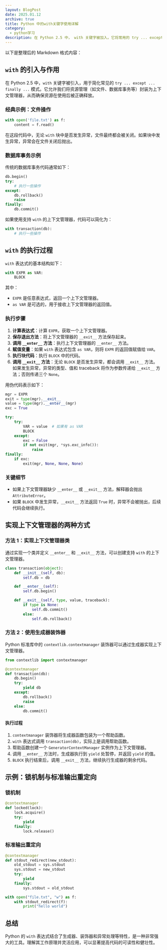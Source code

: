 ```yaml
---
layout: BlogPost
date: 2025.01.12 
archive: true
title: Python 中的with关键字使用详解
category: 
  - python学习
description: 在 Python 2.5 中， with 关键字被加入。它将常用的 try ... except ... finally ... 模式很方便的被复用。
---
```

以下是整理后的 Markdown 格式内容：

## `with` 的引入与作用

在 Python 2.5 中，`with` 关键字被引入，用于简化常见的 `try ... except ... finally ...` 模式。它允许我们将资源管理（如文件、数据库事务等）封装为上下文管理器，从而确保资源在使用后被正确释放。

### 经典示例：文件操作

```python
with open('file.txt') as f:
    content = f.read()
```

在这段代码中，无论 `with` 块中是否发生异常，文件最终都会被关闭。如果块中发生异常，异常会在文件关闭后抛出。

### 数据库事务示例

传统的数据库事务代码通常如下：

```python
db.begin()
try:
    # 执行一些操作
except:
    db.rollback()
    raise
finally:
    db.commit()
```

如果使用支持 `with` 的上下文管理器，代码可以简化为：

```python
with transaction(db):
    # 执行一些操作
```

## `with` 的执行过程

`with` 表达式的基本结构如下：

```python
with EXPR as VAR:
    BLOCK
```

其中：
- `EXPR` 是任意表达式，返回一个上下文管理器。
- `as VAR` 是可选的，用于接收上下文管理器的返回值。

### 执行步骤

1. **计算表达式**：计算 `EXPR`，获取一个上下文管理器。
2. **保存退出方法**：将上下文管理器的 `__exit__` 方法保存起来。
3. **调用 `__enter__` 方法**：执行上下文管理器的 `__enter__` 方法。
4. **赋值变量**：如果 `with` 表达式包含 `as VAR`，则将 `EXPR` 的返回值赋值给 `VAR`。
5. **执行块代码**：执行 `BLOCK` 中的代码。
6. **调用 `__exit__` 方法**：无论 `BLOCK` 是否发生异常，都会调用 `__exit__` 方法。如果发生异常，异常的类型、值和 traceback 将作为参数传递给 `__exit__` 方法；否则传递三个 `None`。

用伪代码表示如下：

```python
mgr = EXPR
exit = type(mgr).__exit__
value = type(mgr).__enter__(mgr)
exc = True

try:
    try:
        VAR = value  # 如果有 as VAR
        BLOCK
    except:
        exc = False
        if not exit(mgr, *sys.exc_info()):
            raise
finally:
    if exc:
        exit(mgr, None, None, None)
```

### 关键细节

- 如果上下文管理器缺少 `__enter__` 或 `__exit__` 方法，解释器会抛出 `AttributeError`。
- 如果 `BLOCK` 中发生异常，`__exit__` 方法返回 `True` 时，异常不会被抛出，后续代码会继续执行。

## 实现上下文管理器的两种方式

### 方法 1：实现上下文管理器类

通过实现一个类并定义 `__enter__` 和 `__exit__` 方法，可以创建支持 `with` 的上下文管理器。

```python
class transaction(object):
    def __init__(self, db):
        self.db = db

    def __enter__(self):
        self.db.begin()

    def __exit__(self, type, value, traceback):
        if type is None:
            self.db.commit()
        else:
            self.db.rollback()
```

### 方法 2：使用生成器装饰器

Python 标准库中的 `contextlib.contextmanager` 装饰器可以通过生成器实现上下文管理器。

```python
from contextlib import contextmanager

@contextmanager
def transaction(db):
    db.begin()
    try:
        yield db
    except:
        db.rollback()
        raise
    else:
        db.commit()
```

#### 执行过程

1. `contextmanager` 装饰器将生成器函数包装为一个帮助函数。
2. `with` 表达式调用 `transaction(db)`，实际上是调用帮助函数。
3. 帮助函数创建一个 `GeneratorContextManager` 实例作为上下文管理器。
4. 调用 `__enter__` 方法时，生成器执行到 `yield` 处暂停，并返回 `yield` 的值。
5. `BLOCK` 执行结束后，调用 `__exit__` 方法，继续执行生成器的剩余代码。

## 示例：锁机制与标准输出重定向

### 锁机制

```python
@contextmanager
def locked(lock):
    lock.acquire()
    try:
        yield
    finally:
        lock.release()
```

### 标准输出重定向

```python
@contextmanager
def stdout_redirect(new_stdout):
    old_stdout = sys.stdout
    sys.stdout = new_stdout
    try:
        yield
    finally:
        sys.stdout = old_stdout

with open("file.txt", "w") as f:
    with stdout_redirect(f):
        print("hello world")
```

## 总结

Python 的 `with` 表达式结合了生成器、装饰器和异常处理等特性，是一种非常强大的工具。理解其工作原理并灵活应用，可以显著提高代码的可读性和健壮性。
 
 